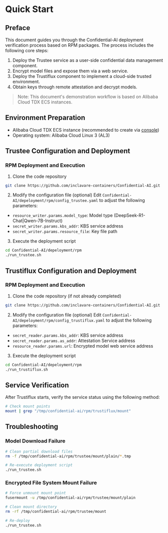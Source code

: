 # Quick Start

## Preface

This document guides you through the Confidential-AI deployment verification process based on RPM packages. The process includes the following core steps:

1. Deploy the Trustee service as a user-side confidential data management component.
2. Encrypt model files and expose them via a web service.
3. Deploy the Trustiflux component to implement a cloud-side trusted environment.
4. Obtain keys through remote attestation and decrypt models.

> Note: This document's demonstration workflow is based on Alibaba Cloud TDX ECS instances.

## Environment Preparation

- Alibaba Cloud TDX ECS instance (recommended to create via [console](https://help.aliyun.com/zh/ecs/user-guide/build-a-tdx-confidential-computing-environment))
- Operating system: Alibaba Cloud Linux 3 (AL3)

## Trustee Configuration and Deployment

### RPM Deployment and Execution

1. Clone the code repository
```bash
git clone https://github.com/inclavare-containers/Confidential-AI.git
```

2. Modify the configuration file (optional)
Edit `Confidential-AI/depeloyment/rpm/config_trustee.yaml` to adjust the following parameters:
- `resource_writer.params.model_type`: Model type (DeepSeek-R1-Chat|Qwen-7B-Instruct)
- `secret_writer.params.kbs_addr`: KBS service address
- `secret_writer.params.resource_file`: Key file path

3. Execute the deployment script
```bash
cd Confidential-AI/depeloyment/rpm
./run_trustee.sh
```

## Trustiflux Configuration and Deployment

### RPM Deployment and Execution

1. Clone the code repository (if not already completed)
```bash
git clone https://github.com/inclavare-containers/Confidential-AI.git
```

2. Modify the configuration file (optional)
Edit `Confidential-AI/depeloyment/rpm/config_trustiflux.yaml` to adjust the following parameters:
- `secret_reader.params.kbs_addr`: KBS service address
- `secret_reader.params.as_addr`: Attestation Service address
- `resource_reader.params.url`: Encrypted model web service address

3. Execute the deployment script
```bash
cd Confidential-AI/depeloyment/rpm
./run_trustiflux.sh
```

## Service Verification

After Trustiflux starts, verify the service status using the following method:
```bash
# Check mount points
mount | grep "/tmp/confidential-ai/rpm/trustiflux/mount"
```

## Troubleshooting

### Model Download Failure
```bash
# Clean partial download files
rm -f /tmp/confidential-ai/rpm/trustee/mount/plain/*.tmp

# Re-execute deployment script
./run_trustee.sh
```

### Encrypted File System Mount Failure
```bash
# Force unmount mount point
fusermount -u /tmp/confidential-ai/rpm/trustee/mount/plain

# Clean mount directory
rm -rf /tmp/confidential-ai/rpm/trustee/mount

# Re-deploy
./run_trustee.sh